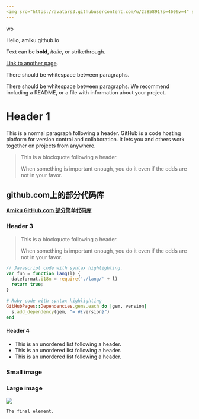 ```yaml
---
<img src="https://avatars3.githubusercontent.com/u/2385891?s=460&v=4" style="height:48px;width:48px" /> ![](https://assets-cdn.github.com/images/icons/emoji/octocat.png) layout: default
---
```

wo



Hello, amiku.github.io

Text can be **bold**, _italic_, or ~~strikethrough~~.

[Link to another page](another-page).

There should be whitespace between paragraphs.

There should be whitespace between paragraphs. We recommend including a README, or a file with information about your project.

# [](#header-1)Header 1

This is a normal paragraph following a header. GitHub is a code hosting platform for version control and collaboration. It lets you and others work together on projects from anywhere.
> This is a blockquote following a header.
>
> When something is important enough, you do it even if the odds are not in your favor.

## [](#header-2)github.com上的部分代码库
[**Amiku GitHub.com 部分简单代码库**](https://github.com/amiku)


### [](#header-3)Header 3

> This is a blockquote following a header.
>
> When something is important enough, you do it even if the odds are not in your favor.

```js
// Javascript code with syntax highlighting.
var fun = function lang(l) {
  dateformat.i18n = require('./lang/' + l)
  return true;
}
```

```ruby
# Ruby code with syntax highlighting
GitHubPages::Dependencies.gems.each do |gem, version|
  s.add_dependency(gem, "= #{version}")
end
```

#### [](#header-4)Header 4

*   This is an unordered list following a header.
*   This is an unordered list following a header.
*   This is an unordered list following a header.


### Small image



### Large image

![](https://guides.github.com/activities/hello-world/branching.png)



```
The final element.

```
